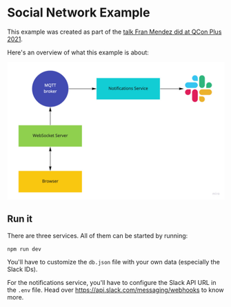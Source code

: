 # Social Network Example

This example was created as part of the [talk Fran Mendez did at QCon Plus 2021](https://plus.qconferences.com/plus2021/speakers/fran-mendez).

Here's an overview of what this example is about:

![](./architecture.jpg)

## Run it

There are three services. All of them can be started by running:

```
npm run dev
```

You'll have to customize the `db.json` file with your own data (especially the Slack IDs).

For the notifications service, you'll have to configure the Slack API URL in the `.env` file. Head over https://api.slack.com/messaging/webhooks to know more.
